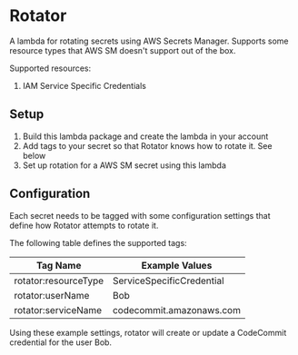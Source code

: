 # Rotator

A lambda for rotating secrets using AWS Secrets Manager.
Supports some resource types that AWS SM doesn't support out of the box.

Supported resources:

1. IAM Service Specific Credentials

## Setup

1. Build this lambda package and create the lambda in your account
2. Add tags to your secret so that Rotator knows how to rotate it. See below
3. Set up rotation for a AWS SM secret using this lambda

## Configuration

Each secret needs to be tagged with some configuration settings that define how Rotator attempts to rotate it.

The following table defines the supported tags:

| Tag Name             | Example Values                     |
| -------------------- | ---------------------------------- |
| rotator:resourceType | ServiceSpecificCredential          |
| rotator:userName     | Bob                                |
| rotator:serviceName  | codecommit.amazonaws.com           |

Using these example settings, rotator will create or update a CodeCommit credential for the user Bob.
